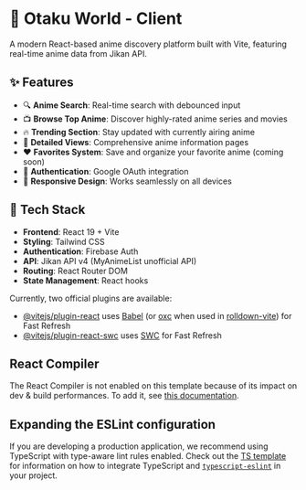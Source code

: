 # 🎌 Otaku World - Client

A modern React-based anime discovery platform built with Vite, featuring real-time anime data from Jikan API.

## ✨ Features

- 🔍 **Anime Search**: Real-time search with debounced input
- 📺 **Browse Top Anime**: Discover highly-rated anime series and movies
- 🔥 **Trending Section**: Stay updated with currently airing anime
- 📖 **Detailed Views**: Comprehensive anime information pages
- ❤️ **Favorites System**: Save and organize your favorite anime (coming soon)
- 🔐 **Authentication**: Google OAuth integration
- 📱 **Responsive Design**: Works seamlessly on all devices

## 🚀 Tech Stack

- **Frontend**: React 19 + Vite
- **Styling**: Tailwind CSS
- **Authentication**: Firebase Auth
- **API**: Jikan API v4 (MyAnimeList unofficial API)
- **Routing**: React Router DOM
- **State Management**: React hooks

Currently, two official plugins are available:

- [@vitejs/plugin-react](https://github.com/vitejs/vite-plugin-react/blob/main/packages/plugin-react) uses [Babel](https://babeljs.io/) (or [oxc](https://oxc.rs) when used in [rolldown-vite](https://vite.dev/guide/rolldown)) for Fast Refresh
- [@vitejs/plugin-react-swc](https://github.com/vitejs/vite-plugin-react/blob/main/packages/plugin-react-swc) uses [SWC](https://swc.rs/) for Fast Refresh

## React Compiler

The React Compiler is not enabled on this template because of its impact on dev & build performances. To add it, see [this documentation](https://react.dev/learn/react-compiler/installation).

## Expanding the ESLint configuration

If you are developing a production application, we recommend using TypeScript with type-aware lint rules enabled. Check out the [TS template](https://github.com/vitejs/vite/tree/main/packages/create-vite/template-react-ts) for information on how to integrate TypeScript and [`typescript-eslint`](https://typescript-eslint.io) in your project.
